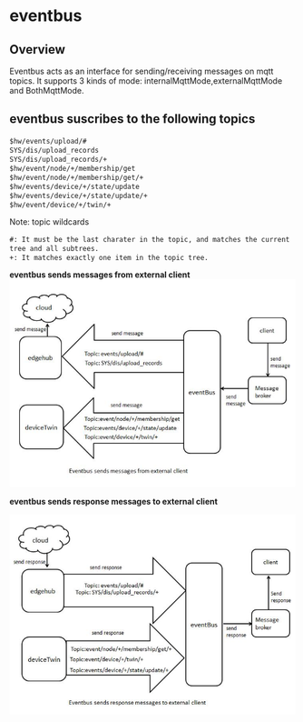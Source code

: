 # eventbus
## **Overview** 
Eventbus acts as an interface for sending/receiving messages on mqtt topics. It supports 3 kinds of mode: internalMqttMode,externalMqttMode and BothMqttMode.

## eventbus suscribes to the following topics
    $hw/events/upload/#
    SYS/dis/upload_records
    SYS/dis/upload_records/+
    $hw/event/node/+/membership/get
    $hw/event/node/+/membership/get/+
    $hw/events/device/+/state/update
    $hw/events/device/+/state/update/+
    $hw/event/device/+/twin/+
Note: topic wildcards

    #: It must be the last charater in the topic, and matches the current tree and all subtrees.
    +: It matches exactly one item in the topic tree.


**eventbus sends messages from external client**
![eventbus sends messages from external client](../images/eventbus/eventbus-handleMsgFromClient.jpg)

**eventbus sends response messages to external client**

![eventbus sends response messages to external client](../images/eventbus/eventbus-handleResMsgToClient.jpg)

